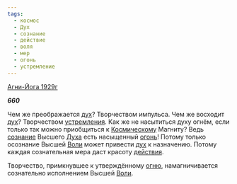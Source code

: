 ```yaml
---
tags:
  - космос
  - Дух
  - сознание
  - действие
  - воля
  - мер
  - огонь
  - устремление
---
```

[Агни-Йога 1929г](https://127.0.0.1:4002/agni/1929)

___660___

Чем же преображается [дух](../../../tags/#Дух)? Творчеством импульса. Чем же восходит [дух](../../../tags/#Дух)? Творчеством [устремления](../../../tags/#устремление). Как же не насытиться духу огнём, если только так можно приобщиться к [Космическому](../../../tags/#космос) Магниту? Ведь [сознание](../../../tags/#сознание) Высшего [Духа](../../../tags/#Дух) есть насыщенный [огонь](../../../tags/#огонь)! Потому только осознание Высшей [Воли](../../../tags/#воля) может привести [дух](../../../tags/#Дух) к назначению. Потому каждая сознательная мера даст красоту [действия](../../../tags/#действие).   

Творчество, примкнувшее к утверждённому [огню](../../../tags/#огонь), намагничивается сознательно исполнением Высшей [Воли](../../../tags/#воля).